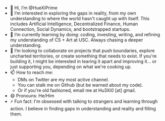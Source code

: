 - 👋 Hi, I’m @HueXiPrime
- 👀 I’m interested in exploring the gaps in reality, from my own understanding to where the world hasn't caught up with itself. This includes Artificial Intelligence, Decentralized Finance, Human Connection, Social Dynamics, and bootstrapped startups.
- 🌱 I’m currently learning by doing: coding, investing, writing, and refining my understanding of CS + Art at USC. Always chasing a deeper understanding.
- 💞️ I’m looking to collaborate on projects that push boundaries, explore uncharted territories, or create something that needs to exist. If you're building it, I might be interested in tearing it apart and improving it... or just supporting you, depending on what we're cooking up.
- 📫 How to reach me:
    - DMs on Twitter are my most active channel.
    - You can stalk me on Github (but be warned about my code).
    - Or if you're old fashioned, email me at Hu3Xi0 [at] gmail.
- 😄 Pronouns: He/Him
- ⚡ Fun fact: I'm obsessed with talking to strangers and learning through action. I believe in finding gaps in understanding and reality and filling them.

<!---
HueXiPrime/HueXiPrime is a ✨ special ✨ repository because its `README.md` (this file) appears on your GitHub profile.
You can click the Preview link to take a look at your changes.
--->
